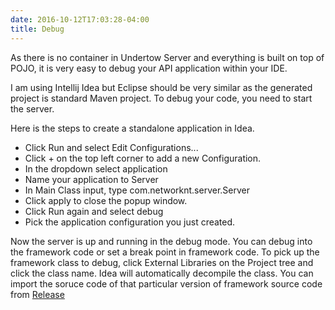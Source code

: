 ```yaml
---
date: 2016-10-12T17:03:28-04:00
title: Debug
---
```


As there is no container in Undertow Server and everything is built on top of POJO, it
is very easy to debug your API application within your IDE.

I am using Intellij Idea but Eclipse should be very similar as the generated project is
standard Maven project. To debug your code, you need to start the server.

Here is the steps to create a standalone application in Idea.

* Click Run and select Edit Configurations...
* Click + on the top left corner to add a new Configuration.
* In the dropdown select application
* Name your application to Server
* In Main Class input, type com.networknt.server.Server
* Click apply to close the popup window.
* Click Run again and select debug
* Pick the application configuration you just created.

Now the server is up and running in the debug mode. You can debug into the framework
code or set a break point in framework code. To pick up the framework class to debug, 
click External Libraries on the Project tree and click the class name. Idea will
automatically decompile the class. You can import the soruce code of that particular
version of framework source code from [Release](https://github.com/networknt/light-java/releases)

